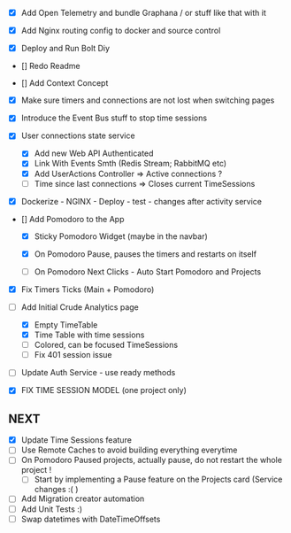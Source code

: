 - [x] Add Open Telemetry and bundle Graphana / or stuff like that with it
- [x] Add Nginx routing config to docker and source control

- [x] Deploy and Run Bolt Diy 

- [] Redo Readme

- [] Add Context Concept
- [x] Make sure timers and connections are not lost when switching pages

- [x] Introduce the Event Bus stuff to stop time sessions
- [x] User connections state service
    - [x] Add new Web API Authenticated
    - [x] Link With Events Smth (Redis Stream; RabbitMQ etc)
    - [x] Add UserActions Controller
        => Active connections ?
    - [ ] Time since last connections => Closes current TimeSessions

- [x] Dockerize - NGINX - Deploy - test - changes after activity service

- [] Add Pomodoro to the App 
    - [x] Sticky Pomodoro Widget (maybe in the navbar)
    - [x] On Pomodoro Pause, pauses the timers and restarts on itself
    - [ ] On Pomodoro Next Clicks - Auto Start Pomodoro and Projects


- [x] Fix Timers Ticks (Main + Pomodoro)

- [ ] Add Initial Crude Analytics page
    - [x] Empty TimeTable
    - [x] Time Table with time sessions
    - [ ] Colored, can be focused TimeSessions
    - [ ] Fix 401 session issue

- [ ] Update Auth Service - use ready methods 
- [x] FIX TIME SESSION MODEL (one project  only)


## NEXT
- [x] Update Time Sessions feature 
- [ ] Use Remote Caches to avoid building everything everytime
- [ ] On Pomodoro Paused projects, actually pause, do not restart the whole project !
    - [ ] Start by implementing a Pause feature on the Projects card (Service changes :( ) 
- [ ] Add Migration creator automation
- [ ] Add Unit Tests :)
- [ ] Swap datetimes with DateTimeOffsets